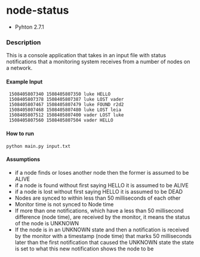 # node-status

- Pyhton 2.7.1

### Description
This is a console application that takes in an input file with status notifications that a monitoring system receives from a number of nodes on a network.

#### Example Input
```
 1508405807340 1508405807350 luke HELLO
 1508405807378 1508405807387 luke LOST vader
 1508405807467 1508405807479 luke FOUND r2d2
 1508405807468 1508405807480 luke LOST leia
 1508405807512 1508405807400 vader LOST luke
 1508405807560 1508405807504 vader HELLO
```

#### How to run
```
python main.py input.txt
```

#### Assumptions
- if a node finds or loses another node then the former is assumed to be ALIVE
- if a node is found without first saying HELLO it is assumed to be ALIVE
- if a node is lost without first saying HELLO it is assumed to be DEAD
- Nodes are synced to within less than 50 milliseconds of each other
- Monitor time is not synced to Node time
- If more than one notifications, which have a less than 50 millisecond difference (node time), are received by the monitor, it means the status of the node is UNKNOWN
- If the node is in an UNKNOWN state and then a notification is received by the monitor with a timestamp (node time) that marks 50 milliseconds later than the first notification that caused the UNKNOWN state the state is set to what this new notification shows the node to be
